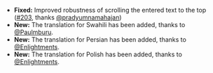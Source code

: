 * **Fixed:** Improved robustness of scrolling the entered text to the top ([#203](https://github.com/rugk/offline-qr-code/issues/203), thanks [@pradyumnamahajan](https://github.com/pradyumnamahajan))
* **New:** The translation for Swahili has been added, thanks to [@Paulmburu](https://github.com/Paulmburu).
* **New:** The translation for Persian has been added, thanks to [@Enlightments](https://github.com/Enlightments).
* **New:** The translation for Polish has been added, thanks to [@Enlightments](https://github.com/Enlightments).
